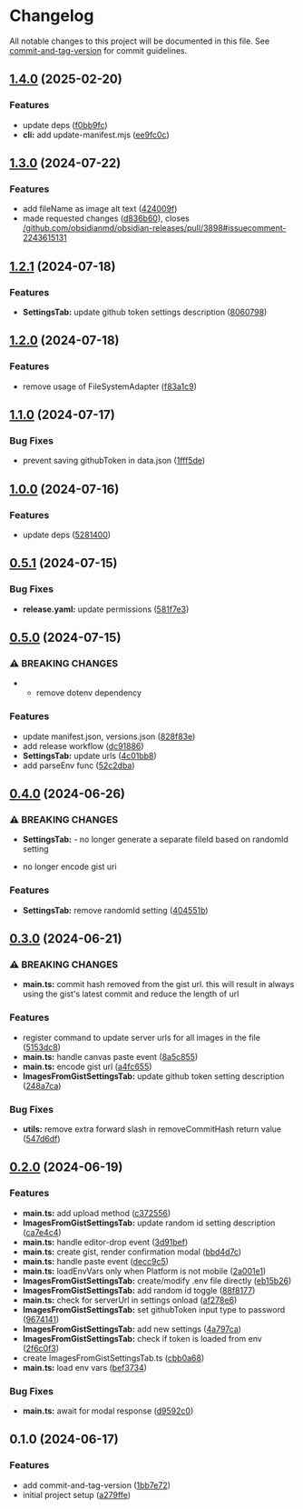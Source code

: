 # Changelog

All notable changes to this project will be documented in this file. See [commit-and-tag-version](https://github.com/absolute-version/commit-and-tag-version) for commit guidelines.

## [1.4.0](https://github.com/singh-inder/obsidian-images-to-gist/compare/1.3.0...1.4.0) (2025-02-20)

### Features

- update deps ([f0bb9fc](https://github.com/singh-inder/obsidian-images-to-gist/commit/f0bb9fcbc9b6220d87b57cc805e007ef72bb6682))
- **cli:** add update-manifest.mjs ([ee9fc0c](https://github.com/singh-inder/obsidian-images-to-gist/commit/ee9fc0ca8f9fdca4f1227d4c28fb7fc0c016781f))

## [1.3.0](https://github.com/singh-inder/obsidian-images-to-gist/compare/1.2.1...1.3.0) (2024-07-22)

### Features

- add fileName as image alt text ([424009f](https://github.com/singh-inder/obsidian-images-to-gist/commit/424009fd64bb4d2a708b3df4ae797d9ed6e60e2a))
- made requested changes ([d836b60](https://github.com/singh-inder/obsidian-images-to-gist/commit/d836b6032c2bc62bf50ffa54e248a01cc73400c2)), closes [/github.com/obsidianmd/obsidian-releases/pull/3898#issuecomment-2243615131](https://github.com/singh-inder//github.com/obsidianmd/obsidian-releases/pull/3898/issues/issuecomment-2243615131)

## [1.2.1](https://github.com/singh-inder/obsidian-images-to-gist/compare/1.2.0...1.2.1) (2024-07-18)

### Features

- **SettingsTab:** update github token settings description ([8060798](https://github.com/singh-inder/obsidian-images-to-gist/commit/806079898763fa99f41e3da64f53ac4bd35e36e0))

## [1.2.0](https://github.com/singh-inder/obsidian-images-to-gist/compare/1.1.0...1.2.0) (2024-07-18)

### Features

- remove usage of FileSystemAdapter ([f83a1c9](https://github.com/singh-inder/obsidian-images-to-gist/commit/f83a1c9498915337e3d234291e5d64139f046803))

## [1.1.0](https://github.com/singh-inder/obsidian-images-to-gist/compare/1.0.0...1.1.0) (2024-07-17)

### Bug Fixes

- prevent saving githubToken in data.json ([1fff5de](https://github.com/singh-inder/obsidian-images-to-gist/commit/1fff5de419432d9f03c7050223cd0cf078be8d7e))

## [1.0.0](https://github.com/singh-inder/obsidian-images-to-gist/compare/0.5.1...1.0.0) (2024-07-16)

### Features

- update deps ([5281400](https://github.com/singh-inder/obsidian-images-to-gist/commit/52814004a3bf276706def6da0fb75e573b107db3))

## [0.5.1](https://github.com/singh-inder/obsidian-images-to-gist/compare/0.5.0...0.5.1) (2024-07-15)

### Bug Fixes

- **release.yaml:** update permissions ([581f7e3](https://github.com/singh-inder/obsidian-images-to-gist/commit/581f7e3eb47febd6c9b21e2f4d62ca0159847e2c))

## [0.5.0](https://github.com/singh-inder/obsidian-images-to-gist/compare/0.4.0...0.5.0) (2024-07-15)

### ⚠ BREAKING CHANGES

- - remove dotenv dependency

### Features

- update manifest.json, versions.json ([828f83e](https://github.com/singh-inder/obsidian-images-to-gist/commit/828f83eafe5dcdddfae4ba9776efb26b0e766f30))
- add release workflow ([dc91886](https://github.com/singh-inder/obsidian-images-to-gist/commit/dc91886e6bff5702db3b0cf983ab31d14afd34e3))
- **SettingsTab:** update urls ([4c01bb8](https://github.com/singh-inder/obsidian-images-to-gist/commit/4c01bb82a4fd99f36571c343859dafab3d905cd5))
- add parseEnv func ([52c2dba](https://github.com/singh-inder/obsidian-images-to-gist/commit/52c2dba50189c127b9d403ecd2a80fca95c7d0c6))

## [0.4.0](https://github.com/singh-inder/images-from-gist/compare/0.3.0...0.4.0) (2024-06-26)

### ⚠ BREAKING CHANGES

- **SettingsTab:** - no longer generate a separate fileId based on randomId setting

* no longer encode gist uri

### Features

- **SettingsTab:** remove randomId setting ([404551b](https://github.com/singh-inder/images-from-gist/commit/404551b7033b28ffc2321a5d946aa4521e7e5555))

## [0.3.0](https://github.com/singhinder2/images-from-gist/compare/0.2.0...0.3.0) (2024-06-21)

### ⚠ BREAKING CHANGES

- **main.ts:** commit hash removed from the gist url. this will result in always using the gist's latest commit and reduce the length of url

### Features

- register command to update server urls for all images in the file ([5153dc8](https://github.com/singhinder2/images-from-gist/commit/5153dc836f39016ce4af60599d2259a141764290))
- **main.ts:** handle canvas paste event ([8a5c855](https://github.com/singhinder2/images-from-gist/commit/8a5c855e399b22804bade2b94895fe8964ff9860))
- **main.ts:** encode gist url ([a4fc655](https://github.com/singhinder2/images-from-gist/commit/a4fc65553d8b3a81be3e4ff19cadd2cb47a3a917))
- **ImagesFromGistSettingsTab:** update github token setting description ([248a7ca](https://github.com/singhinder2/images-from-gist/commit/248a7ca8d5c5a80514a3adbd59cee47df6ad67c5))

### Bug Fixes

- **utils:** remove extra forward slash in removeCommitHash return value ([547d6df](https://github.com/singhinder2/images-from-gist/commit/547d6dfa854f81fd415501f5a042d31835cd4134))

## [0.2.0](https://github.com/inderrr/images-from-gist/compare/0.1.0...0.2.0) (2024-06-19)

### Features

- **main.ts:** add upload method ([c372556](https://github.com/inderrr/images-from-gist/commit/c372556e987e9554d2f1e7dd8d70fea0e5a7b6af))
- **ImagesFromGistSettingsTab:** update random id setting description ([ca7e4c4](https://github.com/inderrr/images-from-gist/commit/ca7e4c4d0cfd08f80b246ebf44d0e003ff170520))
- **main.ts:** handle editor-drop event ([3d91bef](https://github.com/inderrr/images-from-gist/commit/3d91bef7da0b6c419654501880f63a6489a70b79))
- **main.ts:** create gist, render confirmation modal ([bbd4d7c](https://github.com/inderrr/images-from-gist/commit/bbd4d7cda16d72e5314bac4eaf813023e8c34f4c))
- **main.ts:** handle paste event ([decc9c5](https://github.com/inderrr/images-from-gist/commit/decc9c589e67d0c965cbf663abadc6331d60e1ae))
- **main.ts:** loadEnvVars only when Platform is not mobile ([2a001e1](https://github.com/inderrr/images-from-gist/commit/2a001e1386d94ea6198716d9549137b3cc80e72c))
- **ImagesFromGistSettingsTab:** create/modify .env file directly ([eb15b26](https://github.com/inderrr/images-from-gist/commit/eb15b26cb9bba8c43db447daff1019594b7b77ce))
- **ImagesFromGistSettingsTab:** add random id toggle ([88f8177](https://github.com/inderrr/images-from-gist/commit/88f81770a632507f426ce332deb94115692da4d9))
- **main.ts:** check for serverUrl in settings onload ([af278e6](https://github.com/inderrr/images-from-gist/commit/af278e6f6baf52b30af7ce268b7be9eb56b45549))
- **ImagesFromGistSettingsTab:** set githubToken input type to password ([9674141](https://github.com/inderrr/images-from-gist/commit/967414190435186143e36232cae8529a42b0faca))
- **ImagesFromGistSettingsTab:** add new settings ([4a797ca](https://github.com/inderrr/images-from-gist/commit/4a797caec650f1965c07d8c0a3d602c804cebfa1))
- **ImagesFromGistSettingsTab:** check if token is loaded from env ([2f6c0f3](https://github.com/inderrr/images-from-gist/commit/2f6c0f3e3e34588b154698a7d66943fe0db11c45))
- create ImagesFromGistSettingsTab.ts ([cbb0a68](https://github.com/inderrr/images-from-gist/commit/cbb0a687fabc3d8314122e4b796628eb49d493ac))
- **main.ts:** load env vars ([bef3734](https://github.com/inderrr/images-from-gist/commit/bef373487775c9357f2b5f705e87d15f698269fd))

### Bug Fixes

- **main.ts:** await for modal response ([d9592c0](https://github.com/inderrr/images-from-gist/commit/d9592c072e8a86bc06e0be1df42d97b29c0fa705))

## 0.1.0 (2024-06-17)

### Features

- add commit-and-tag-version ([1bb7e72](https://github.com/inderrr/images-from-gist/commit/1bb7e72cd73a2f4d78f21843b90062f43ea28e43))
- initial project setup ([a279ffe](https://github.com/inderrr/images-from-gist/commit/a279ffe0349536985b27ba9c295213dd98a8b841))
